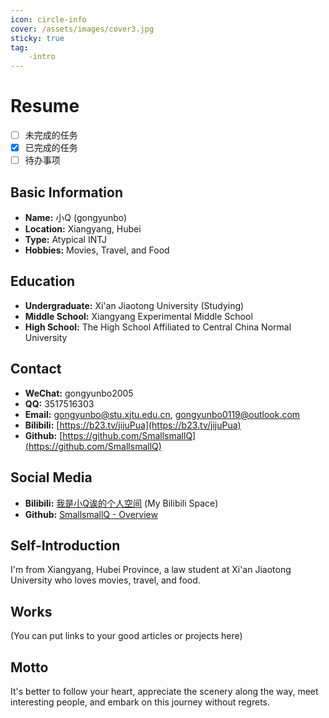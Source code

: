 ```yaml
---
icon: circle-info
cover: /assets/images/cover3.jpg
sticky: true 
tag:
    -intro
---
```


# Resume 
- [ ] 未完成的任务
- [x] 已完成的任务
- [ ] 待办事项
## Basic Information

*   **Name:** 小Q (gongyunbo)
*   **Location:** Xiangyang, Hubei
*   **Type:** Atypical INTJ
*   **Hobbies:** Movies, Travel, and Food

## Education

*   **Undergraduate:** Xi'an Jiaotong University (Studying)
*   **Middle School:** Xiangyang Experimental Middle School
*   **High School:** The High School Affiliated to Central China Normal University

## Contact

*   **WeChat:** gongyunbo2005
*   **QQ:** 3517516303
*   **Email:** [gongyunbo@stu.xjtu.edu.cn](mailto:gongyunbo@stu.xjtu.edu.cn), [gongyunbo0119@outlook.com](mailto:gongyunbo0119@outlook.com)
*   **Bilibili:** [https://b23.tv/jijuPua](https://b23.tv/jijuPua)
*   **Github:** [https://github.com/SmallsmallQ](https://github.com/SmallsmallQ)

## Social Media

*   **Bilibili:** [我是小Q诶的个人空间](https://b23.tv/bkcGaXz) (My Bilibili Space)
*   **Github:** [SmallsmallQ - Overview](https://github.com/SmallsmallQ)

## Self-Introduction

I'm from Xiangyang, Hubei Province, a law student at Xi'an Jiaotong University who loves movies, travel, and food.

## Works

(You can put links to your good articles or projects here)

## Motto

It's better to follow your heart, appreciate the scenery along the way, meet interesting people, and embark on this journey without regrets.